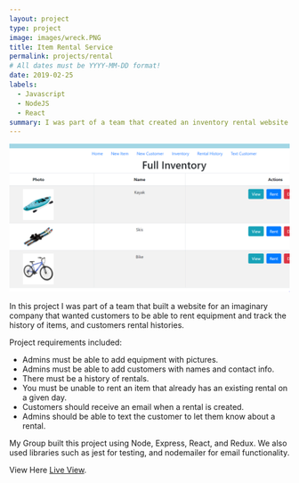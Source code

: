 ```yaml
---
layout: project
type: project
image: images/wreck.PNG
title: Item Rental Service
permalink: projects/rental
# All dates must be YYYY-MM-DD format!
date: 2019-02-25
labels:
  - Javascript
  - NodeJS
  - React
summary: I was part of a team that created an inventory rental website built using NodeJS/Express, React and Redux.
---
```


<img class="ui medium right floated rounded image" src="../images/wreck.PNG">

In this project I was part of a team that built a website for an imaginary company that wanted customers to be able to rent equipment and track the history of items, and customers rental histories.

Project requirements included: 
* Admins must be able to add equipment with pictures.
* Admins must be able to add customers with names and contact info.
* There must be a history of rentals.
* You must be unable to rent an item that already has an existing rental on a given day.
* Customers should receive an email when a rental is created.
* Admins should be able to text the customer to let them know about a rental.

My Group built this project using Node, Express, React, and Redux. We also used libraries such as jest for testing, and nodemailer for email functionality.


View Here [Live View](https://wreck-ur-life.herokuapp.com).



